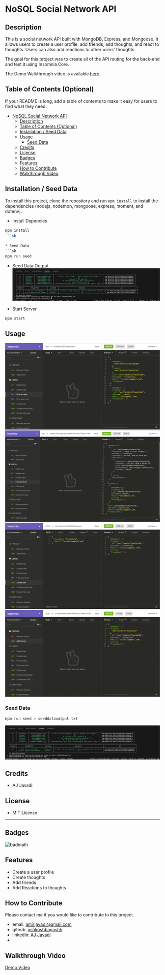 # NoSQL Social Network API

## Description

This is a social network API built with MongoDB, Express,  and Mongoose. It allows users to create a user profile, add friends, add thoughts, and react to thoughts. Users can also add reactions to other users' thoughts.

The goal for this project was to create all of the API routing for the back-end and test it using Insomnia Core.

The Demo Walkthrough video is available [here](https://watch.screencastify.com/v/COU4wWvHZa8wzLo3LcXO).


## Table of Contents (Optional)

If your README is long, add a table of contents to make it easy for users to find what they need.

- [NoSQL Social Network API](#nosql-social-network-api)
  - [Description](#description)
  - [Table of Contents (Optional)](#table-of-contents-optional)
  - [Installation / Seed Data](#installation--seed-data)
  - [Usage](#usage)
    - [Seed Data](#seed-data)
  - [Credits](#credits)
  - [License](#license)
  - [Badges](#badges)
  - [Features](#features)
  - [How to Contribute](#how-to-contribute)
  - [Walkthrough Video](#walkthrough-video)

## Installation / Seed Data

To install this project, clone the repository and run `npm install` to install the dependencies (nodejs, nodemon, mongoose, express, moment, and dotenv).

* Install Depencies
```sh
npm install
```sh

* Seed Data
```sh
npm run seed
```
  * Seed Data Output 
    ![Alt text](assets/seeddata-image.png)

* Start Server
```sh
npm start
```




## Usage

![Alt text](assets/18-nosql-homework-demo-01.gif) 
![Alt text](assets/18-nosql-homework-demo-02.gif) 
![Alt text](assets/18-nosql-homework-demo-03.gif) 
![Alt text](assets/18-nosql-homework-demo-04.gif)

### Seed Data
 
 ```sh 
 npm run seed > seeddataoutput.txt 
```
!['./assets/seeddata-image.png](image.png)


## Credits

- AJ Javadi

## License

- MIT License
---



## Badges

![badmath](https://img.shields.io/github/languages/top/lernantino/badmath)


## Features
- Create a user profile
- Create thoughts
- Add friends
- Add Reactions to thoughts
  


## How to Contribute

Please contact me if you would like to contribute to this project.

- email: amirjavadi@gmail.com
- github: [oshkoshbagoshh](https://github.com/oshkoshbagoshh)
- linkedIn: [AJ Javadi](https://www.linkedin.com/in/ajavadi25/)
- 

## Walkthrough Video

[Demo Video](https://watch.screencastify.com/v/COU4wWvHZa8wzLo3LcXO)

